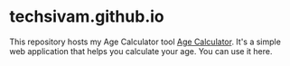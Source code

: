 # techsivam.github.io


This repository hosts my Age Calculator tool [Age Calculator](age-calculator/index.html). It's a simple web application that helps you calculate your age. You can use it here.